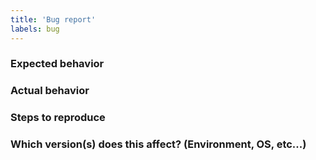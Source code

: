 ```yaml
---
title: 'Bug report'
labels: bug
---
```


### Expected behavior

### Actual behavior

### Steps to reproduce

### Which version(s) does this affect? (Environment, OS, etc...)
